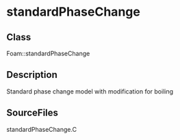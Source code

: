 # standardPhaseChange 
## Class
Foam::standardPhaseChange

## Description
Standard phase change model with modification for boiling

## SourceFiles
standardPhaseChange.C

